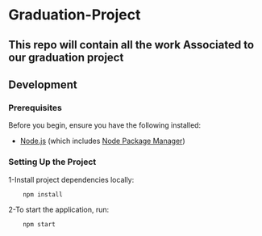 # Graduation-Project

## This repo will contain all the work Associated to our graduation project

## Development

### Prerequisites

Before you begin, ensure you have the following installed:

- [Node.js](https://nodejs.org/) (which includes [Node Package Manager](https://docs.npmjs.com/getting-started/))

### Setting Up the Project

1-Install project dependencies locally:

```bash
    npm install
```

2-To start the application, run:

```bash
    npm start
```
